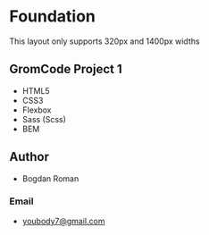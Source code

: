 # Foundation

This layout only supports 320px and 1400px widths

## GromCode Project 1

- HTML5
- CSS3
- Flexbox
- Sass (Scss)
- BEM

## Author

- Bogdan Roman

### Email

- youbody7@gmail.com
